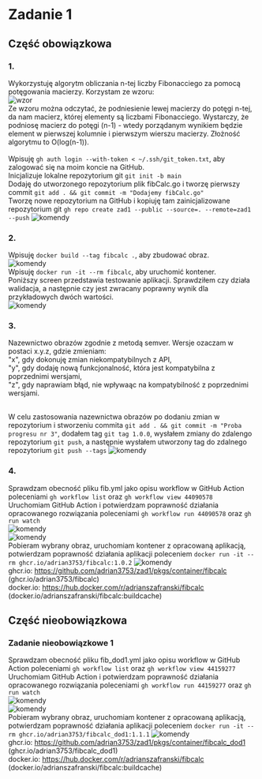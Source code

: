 # Zadanie 1

## Część obowiązkowa

### 1.

Wykorzystuję algorytm obliczania n-tej liczby Fibonacciego za pomocą potęgowania macierzy. Korzystam ze wzoru:<br />
![wzor](https://github.com/Adrian3753/zad1/blob/main/screeny/screen2.png)<br />
Ze wzoru można odczytać, że podniesienie lewej macierzy do potęgi n-tej, da nam macierz, której elementy są liczbami Fibonacciego. 
Wystarczy, że podniosę macierz do potęgi (n-1) - wtedy porządanym wynikiem będzie element w pierwszej kolumnie i pierwszym wierszu macierzy. 
Złożność algorytmu to O(log(n-1)).<br /><br /> 
Wpisuję ``gh auth login --with-token < ~/.ssh/git_token.txt``, aby zalogować się na moim koncie na GitHub.<br />
Inicjalizuje lokalne repozytorium git ``git init -b main``<br />
Dodaję do utworzonego repozytorium plik fibCalc.go i tworzę pierwszy commit ``git add . && git commit -m "Dodajemy fibCalc.go"``<br />
Tworzę nowe repozytorium na GitHub i kopiuję tam zainicjalizowane repozytorium git ``gh repo create zad1 --public --source=. --remote=zad1 --push``
![komendy](https://github.com/Adrian3753/zad1/blob/main/screeny/screen1.png)<br />

### 2.
Wpisuję ``docker build --tag fibcalc .``, aby zbudować obraz.<br />
![komendy](https://github.com/Adrian3753/zad1/blob/main/screeny/screen3.png)<br />
Wpisuję ``docker run -it --rm fibcalc``, aby uruchomić kontener. <br />
Poniższy screen przedstawia testowanie aplikacji. Sprawdziłem czy działa walidacja, a następnie czy jest zwracany poprawny wynik dla przykładowych dwóch wartości.<br />
![komendy](https://github.com/Adrian3753/zad1/blob/main/screeny/screen4.png)<br />

### 3.
Nazewnictwo obrazów zgodnie z metodą semver. Wersje ozaczam w postaci x.y.z, gdzie zmieniam:<br >
"x", gdy dokonuję zmian niekompatybilnych z API,<br />
"y", gdy dodaję nową funkcjonalność, która jest kompatybilna z poprzednimi wersjami,<br />
"z", gdy naprawiam błąd, nie wpływaąc na kompatybilność z poprzednimi wersjami.<br /><br />

W celu zastosowania nazewnictwa obrazów po dodaniu zmian w repozytorium i stworzeniu commita ``git add . && git commit -m "Proba progresu nr 3"``, dodałem tag ``git tag 1.0.0``, wysłałem zmiany do zdalengo repozytorium ```git push```, a następnie wysłałem utworzony tag do zdalnego repozytorium ```git push --tags```
![komendy](https://github.com/Adrian3753/zad1/blob/main/screeny/screen5.png)<br />

### 4.
Sprawdzam obecność pliku fib.yml jako opisu workflow w GitHub Action poleceniami ``gh workflow list`` oraz ``gh workflow view 44090578``<br />
Uruchomiam GitHub Action i potwierdzam poprawność działania opracowanego rozwiązania poleceniami ``gh workflow run 44090578`` oraz ``gh run watch``<br />
![komendy](https://github.com/Adrian3753/zad1/blob/main/screeny/screen6.png)<br />
![komendy](https://github.com/Adrian3753/zad1/blob/main/screeny/screen7.png)<br />
Pobieram wybrany obraz, uruchomiam kontener z opracowaną aplikacją, potwierdzam poprawność działania aplikacji poleceniem ``docker run -it --rm ghcr.io/adrian3753/fibcalc:1.0.2``
![komendy](https://github.com/Adrian3753/zad1/blob/main/screeny/screen8.png)<br />
ghcr.io:  https://github.com/adrian3753/zad1/pkgs/container/fibcalc (ghcr.io/adrian3753/fibcalc)<br />
docker.io: https://hub.docker.com/r/adrianszafranski/fibcalc (docker.io/adrianszafranski/fibcalc:buildcache)<br />

## Część nieobowiązkowa

### Zadanie nieobowiązkowe 1
Sprawdzam obecność pliku fib_dod1.yml jako opisu workflow w GitHub Action poleceniami ``gh workflow list`` oraz ``gh workflow view 44159277``<br />
Uruchomiam GitHub Action i potwierdzam poprawność działania opracowanego rozwiązania poleceniami ``gh workflow run 44159277`` oraz ``gh run watch``<br />
![komendy](https://github.com/Adrian3753/zad1/blob/main/screeny/screen9.png)<br />
![komendy](https://github.com/Adrian3753/zad1/blob/main/screeny/screen10.png)<br />
Pobieram wybrany obraz, uruchomiam kontener z opracowaną aplikacją, potwierdzam poprawność działania aplikacji poleceniem ``docker run -it --rm ghcr.io/adrian3753/fibcalc_dod1:1.1.1``
![komendy](https://github.com/Adrian3753/zad1/blob/main/screeny/screen11.png)<br />
ghcr.io:  https://github.com/adrian3753/zad1/pkgs/container/fibcalc_dod1 (ghcr.io/adrian3753/fibcalc_dod1)<br />
docker.io: https://hub.docker.com/r/adrianszafranski/fibcalc (docker.io/adrianszafranski/fibcalc:buildcache)<br />
